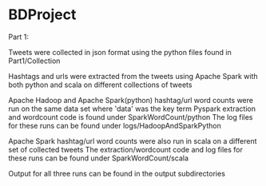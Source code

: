 # BDProject

Part 1:

Tweets were collected in json format using the python files found in Part1/Collection

Hashtags and urls were extracted from the tweets using Apache Spark with both python and scala on different collections of tweets

Apache Hadoop and Apache Spark(python) hashtag/url word counts were run on the same data set where 'data' was the key term
	Pyspark extraction and wordcount code is found under SparkWordCount/python
	The log files for these runs can be found under logs/HadoopAndSparkPython	
	
Apache Spark hashtag/url word counts were also run in scala on a different set of collected tweets
	The extraction/wordcount code and log files for these runs can be found under SparkWordCount/scala
		
Output for all three runs can be found in the output subdirectories 
